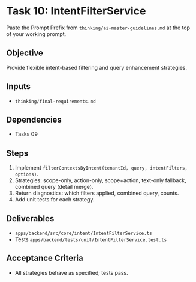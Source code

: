 # Task 10: IntentFilterService

Paste the Prompt Prefix from `thinking/ai-master-guidelines.md` at the top of your working prompt.

## Objective
Provide flexible intent-based filtering and query enhancement strategies.

## Inputs
- `thinking/final-requirements.md`

## Dependencies
- Tasks 09

## Steps
1. Implement `filterContextsByIntent(tenantId, query, intentFilters, options)`.
2. Strategies: scope-only, action-only, scope+action, text-only fallback, combined query (detail merge).
3. Return diagnostics: which filters applied, combined query, counts.
4. Add unit tests for each strategy.

## Deliverables
- `apps/backend/src/core/intent/IntentFilterService.ts`
- Tests `apps/backend/tests/unit/IntentFilterService.test.ts`

## Acceptance Criteria
- All strategies behave as specified; tests pass.
